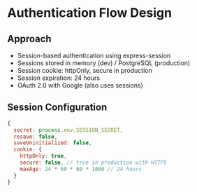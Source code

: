 # Authentication Flow Design

## Approach
- Session-based authentication using express-session
- Sessions stored in memory (dev) / PostgreSQL (production)
- Session cookie: httpOnly, secure in production
- Session expiration: 24 hours
- OAuth 2.0 with Google (also uses sessions)

## Session Configuration
```javascript
{
  secret: process.env.SESSION_SECRET,
  resave: false,
  saveUninitialized: false,
  cookie: {
    httpOnly: true,
    secure: false, // true in production with HTTPS
    maxAge: 24 * 60 * 60 * 1000 // 24 hours
  }
}
